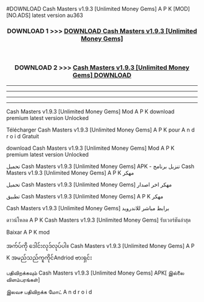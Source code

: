 #DOWNLOAD Cash Masters v1.9.3  [Unlimited Money Gems] A P K [MOD] [NO.ADS] latest version au363



<div align="center">

<h3>DOWNLOAD 1 >>> <a href="https://teeasianyam.web.app?sq=Cash Masters v1.9.3  [Unlimited Money Gems]">DOWNLOAD Cash Masters v1.9.3  [Unlimited Money Gems] </a></h3><br>

<h3>DOWNLOAD 2 >>> <a href="https://teeasianyam.web.app?sq=Cash Masters v1.9.3  [Unlimited Money Gems] ">Cash Masters v1.9.3  [Unlimited Money Gems]  DOWNLOAD </a></h3>

</div>


----------------------------------------------------------

----------------------------------------------------------

----------------------------------------------------------

----------------------------------------------------------


Cash Masters v1.9.3  [Unlimited Money Gems]  Mod A P K download premium latest version Unlocked

Télécharger Cash Masters v1.9.3  [Unlimited Money Gems]  A P K pour A n d r o i d Gratuit

download Cash Masters v1.9.3  [Unlimited Money Gems]  Mod A P K premium latest version Unlocked

تحميل Cash Masters v1.9.3  [Unlimited Money Gems]  APK - تنزيل برنامج Cash Masters v1.9.3  [Unlimited Money Gems]  A P K مهكر

تحميل Cash Masters v1.9.3  [Unlimited Money Gems]  مهكر اخر اصدار

تطبيق Cash Masters v1.9.3  [Unlimited Money Gems]  A P K مهكر

Cash Masters v1.9.3  [Unlimited Money Gems]  برابط مباشر للاندرويد

ดาวน์โหลด A P K Cash Masters v1.9.3  [Unlimited Money Gems]  รับเวอร์ชันล่าสุด

Baixar A P K mod

အက်ပ်ကို ဒေါင်းလုဒ်လုပ်ပါ။ Cash Masters v1.9.3  [Unlimited Money Gems]  A P K အမည်သည်ကူကိုင်Andriod ဗားရှင်း

பதிவிறக்கவும் Cash Masters v1.9.3  [Unlimited Money Gems]  APK[ இல்லை விளம்பரங்கள்] 
 
இலவச பதிவிறக்க மோட் A n d r o i d



